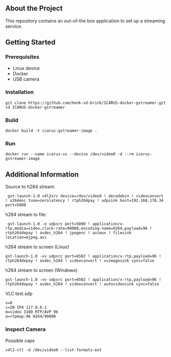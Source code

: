 ## About the Project
This repository contains an out-of-the box application to set up a streaming service.

## Getting Started

### Prerequisites
- Linux device
- Docker
- USB camera

### Installation
```
git clone https://github.com/henk-vd-brink/ICARUS-docker-gstreamer.git
cd ICARUS-docker-gstreamer
```

### Build
```
docker build -t icarus-gstreamer-image .
```

### Run
```
docker run --name icarus-vs --device /dev/video0 -d --rm icarus-gstreamer-image
```

## Additional Information

Source to h264 stream:
```
 gst-launch-1.0 v4l2src device=/dev/video0 ! decodebin ! videoconvert ! x264enc tune=zerolatency ! rtph264pay ! udpsink host=192.168.178.34 port=5000
```
 
h264 stream to file:
```
 gst-launch-1.0 -e udpsrc port=5000 ! application/x-rtp,media=video,clock-rate=90000,encoding-name=H264,payload=96 ! rtph264depay ! avdec_h264 ! jpegenc ! avimux ! filesink location=mjpeg.avi
```

h264 stream to screen (Linux)
```
gst-launch-1.0 -vv udpsrc port=6502 ! application/x-rtp,payload=96 ! rtph264depay ! avdec_h264 ! videoconvert ! xvimagesink sync=false
```

h264 stream to screen (Windows)
```
gst-launch-1.0 -vv udpsrc port=6502 ! application/x-rtp,payload=96 ! rtph264depay ! avdec_h264 ! videoconvert ! autovideosink sync=false
```

VLC test.sdp
```
v=0
c=IN IP4 127.0.0.1
m=video 3100 RTP/AVP 96 
a=rtpmap:96 H264/90000
```

### Inspect Camera

Possible caps
```
v4l2-ctl -d /dev/video0 --list-formats-ext
```
